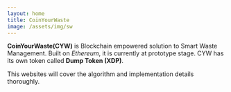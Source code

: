 ```yaml
---
layout: home
title: CoinYourWaste
image: /assets/img/sw
---
```




<b>CoinYourWaste(CYW)</b> is Blockchain empowered solution to Smart Waste Management. 
Built on <i>Ethereum</i>, it is currently at prototype stage. CYW has its own token called <b>Dump Token (XDP)</b>.


This websites will cover the algorithm and implementation details thoroughly.



